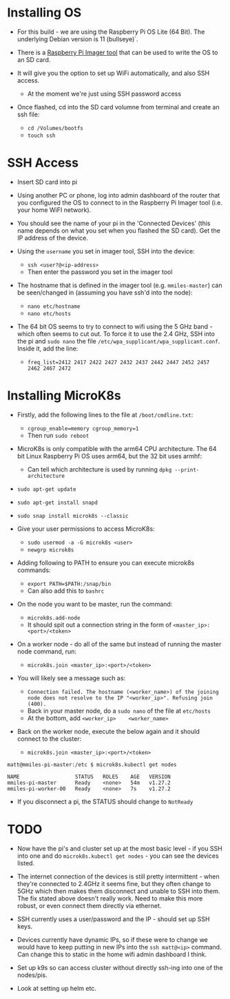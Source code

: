 # Installing OS

* For this build - we are using the Raspberry Pi OS Lite (64 Bit). The underlying Debian version is 11 (bullseye)`.

* There is a [Raspberry Pi Imager tool](https://www.raspberrypi.com/software/) that can be used to write the OS to an SD card.

* It will give you the option to set up WiFi automatically, and also SSH access.
  * At the moment we're just using SSH password access

* Once flashed, cd into the SD card volumne from terminal and create an ssh file:
  * `cd /Volumes/bootfs`
  * `touch ssh`
 

# SSH Access

* Insert SD card into pi

* Using another PC or phone, log into admin dashboard of the router that you configured the OS to connect to in the Raspberry Pi Imager tool (i.e. your home WiFI network).

* You should see the name of your pi in the 'Connected Devices' (this name depends on what you set when you flashed the SD card). Get the IP address of the device.

* Using the `username` you set in imager tool, SSH into the device:
  * `ssh <user?@<ip-address>`
  * Then enter the password you set in the imager tool
 
* The hostname that is defined in the imager tool (e.g. `mmiles-master`) can be seen/changed in (assuming you have ssh'd into the node):
  * `nano etc/hostname`
  * `nano etc/hosts`
 
* The 64 bit OS seems to try to connect to wifi using the 5 GHz band - which often seems to cut out. To force it to use the 2.4 GHz, SSH into the pi and `sudo nano` the file `/etc/wpa_supplicant/wpa_supplicant.conf`. Inside it, add the line:
  *  `freq_list=2412 2417 2422 2427 2432 2437 2442 2447 2452 2457 2462 2467 2472`

 
# Installing MicroK8s

* Firstly, add the following lines to the file at `/boot/cmdline.txt`:
  * `cgroup_enable=memory cgroup_memory=1`
  * Then run `sudo reboot`

* MicroK8s is only compatible with the arm64 CPU architecture. The 64 bit Linux Raspberry Pi OS uses arm64, but the 32 bit uses armhf:
  * Can tell which architecture is used by running `dpkg --print-architecture`

* `sudo apt-get update`
* `sudo apt-get install snapd`
* `sudo snap install microk8s --classic`

* Give your user permissions to access MicroK8s:
  * `sudo usermod -a -G microk8s <user>`
  * `newgrp microk8s`
 
* Adding following to PATH to ensure you can execute microk8s commands:
  * `export PATH=$PATH:/snap/bin`
  * Can also add this to `bashrc`

* On the node you want to be master, run the command:
  * `microk8s.add-node`
  * It should spit out a connection string in the form of `<master_ip>:<port>/<token>`
 
* On a worker node - do all of the same but instead of running the master node command, run:
  * `microk8s.join <master_ip>:<port>/<token>`

* You will likely see a message such as:
  * `Connection failed. The hostname (<worker_name>) of the joining node does not resolve to the IP "<worker_ip>". Refusing join (400).`
  * Back in your master node, do a `sudo nano` of the file at `etc/hosts`
  * At the bottom, add `<worker_ip>    <worker_name>`
 
* Back on the worker node, execute the below again and it should connect to the cluster:
  * `microk8s.join <master_ip>:<port>/<token>`
 
```
matt@mmiles-pi-master:/etc $ microk8s.kubectl get nodes

NAME                  STATUS   ROLES    AGE   VERSION
mmiles-pi-master      Ready    <none>   54m   v1.27.2
mmiles-pi-worker-00   Ready    <none>   7s    v1.27.2
```

* If you disconnect a pi, the STATUS should change to `NotReady`

# TODO

* Now have the pi's and cluster set up at the most basic level - if you SSH into one and do `microk8s.kubectl get nodes` - you can see the devices listed.

* The internet connection of the devices is still pretty intermittent - when they're connected to 2.4GHz it seems fine, but they often change to 5GHz which then makes them disconnect and unable to SSH into them. The fix stated above doesn't really work. Need to make this more robust, or even connect them directly via ethernet.

* SSH currently uses a user/password and the IP - should set up SSH keys.

* Devices currently have dynamic IPs, so if these were to change we would have to keep putting in new IPs into the `ssh matt@<ip>` command. Can change this to static in the home wifi admin dashboard I think.

* Set up k9s so can access cluster without directly ssh-ing into one of the nodes/pis.

* Look at setting up helm etc.
